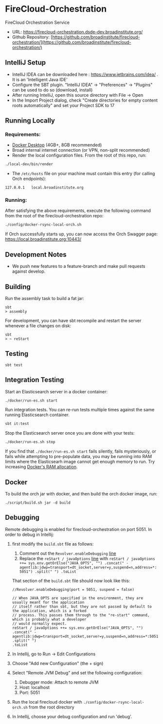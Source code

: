 # FireCloud-Orchestration
FireCloud Orchestration Service

* URL: https://firecloud-orchestration.dsde-dev.broadinstitute.org/
* Github Repository: [https://github.com/broadinstitute/firecloud-orchestration/](https://github.com/broadinstitute/firecloud-orchestration/)

## IntelliJ Setup
* IntelliJ IDEA can be downloaded here : https://www.jetbrains.com/idea/ . It is an 'Intelligent Java IDE'
* Configure the SBT plugin.  "IntelliJ IDEA" -> "Preferences" -> "Plugins" can be used to do so (download, install)
* After running IntelliJ, open this source directory with File -> Open
* In the Import Project dialog, check "Create directories for empty content roots automatically" and set your Project SDK to 17

## Running Locally

### Requirements:

* [Docker Desktop](https://www.docker.com/products/docker-desktop) (4GB+, 8GB recommended)
* Broad internal internet connection (or VPN, non-split recommended)
* Render the local configuration files. From the root of this repo, run:
```sh
./local-dev/bin/render
```

*  The `/etc/hosts` file on your machine must contain this entry (for calling Orch endpoints):
```sh
127.0.0.1	local.broadinstitute.org
```

### Running:

After satisfying the above requirements, execute the following command from the root of the firecloud-orchestration repo:

```sh
./config/docker-rsync-local-orch.sh
```

If Orch successfully starts up, you can now access the Orch Swagger page: https://local.broadinstitute.org:10443/

## Development Notes
* We push new features to a feature-branch and make pull requests against develop.

## Building

Run the assembly task to build a fat jar:
```
sbt
> assembly
```

For development, you can have sbt recompile and restart the server whenever a file changes on disk:
```
sbt
> ~ reStart
```

## Testing

```
sbt test
```

## Integration Testing

Start an Elasticsearch server in a docker container:
```sh
./docker/run-es.sh start
```

Run integration tests. You can re-run tests multiple times against the same running Elasticsearch container.
```sh
sbt it:test
```

Stop the Elasticsearch server once you are done with your tests:
```sh
./docker/run-es.sh stop
```
If you find that `./docker/run-es.sh start` fails silently, fails mysteriously, or fails while attempting
to pre-populate data, you may be running into RAM limits where the Elasticsearh image cannot get enough memory
to run. Try increasing [Docker's RAM allocation](https://docs.docker.com/docker-for-mac/#resources).

## Docker

To build the orch jar with docker, and then build the orch docker image, run:
```
./script/build.sh jar -d build 
```

## Debugging

Remote debugging is enabled for firecloud-orchestration on port 5051.
In order to debug in Intellij:
1. first modify the `build.sbt` file as follows:
   1. Comment out the `Revolver.enableDebugging` [line](https://github.com/broadinstitute/firecloud-orchestration/blob/f0873d444114013ec9612d28c2ccb17bc85f05d2/build.sbt#L11)
   2. Replace the `reStart / javaOptions` [line](https://github.com/broadinstitute/firecloud-orchestration/blob/f0873d444114013ec9612d28c2ccb17bc85f05d2/build.sbt#L17) with `reStart / javaOptions ++= sys.env.getOrElse("JAVA_OPTS", "")
      .concat(" -agentlib:jdwp=transport=dt_socket,server=y,suspend=n,address=*:5051")
      .split(" ")
      .toList`

    That section of the `build.sbt` file should now look like this:
    ```aidl
    //Revolver.enableDebugging(port = 5051, suspend = false)
    
    // When JAVA_OPTS are specified in the environment, they are usually meant for the application
    // itself rather than sbt, but they are not passed by default to the application, which is a forked
    // process. This passes them through to the "re-start" command, which is probably what a developer
    // would normally expect.
    reStart / javaOptions ++= sys.env.getOrElse("JAVA_OPTS", "")
    .concat(" -agentlib:jdwp=transport=dt_socket,server=y,suspend=n,address=*:5051")
    .split(" ")
    .toList
    ```
2. In Intellij, go to Run -> Edit Configurations
3. Choose "Add new Configuration" (the + sign)
4. Select "Remote JVM Debug" and set the following configuration:
   1. Debugger mode: Attach to remote JVM
   2. Host: localhost
   3. Port: 5051
5. Run the local firecloud docker with `./config/docker-rsync-local-orch.sh` from the root directory
6. In Intellij, choose your debug configuration and run 'debug'.

